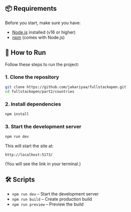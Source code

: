 ## 📦 Requirements

Before you start, make sure you have:

- [Node.js](https://nodejs.org/) installed (v16 or higher)
- [npm](https://www.npmjs.com/) (comes with Node.js)

## 🚀 How to Run

Follow these steps to run the project:

### 1. Clone the repository

```bash
git clone https://github.com/jakariyaa/fullstackopen.git
cd fullstackopen/part2/countries
```

### 2. Install dependencies

```bash
npm install
```

### 3. Start the development server

```bash
npm run dev
```

This will start the site at:

```
http://localhost:5173/
```

(You will see the link in your terminal.)

## 🛠 Scripts

- `npm run dev` – Start the development server
- `npm run build` – Create production build
- `npm run preview` – Preview the build